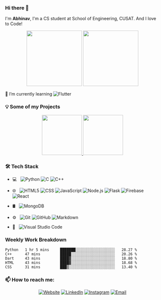 ### Hi there 👋
I'm **Abhinav**, I'm a CS student at School of Engineering, CUSAT. And I love to Code!
<p align="center">
  <img height="180em" src="https://github-readme-stats.vercel.app/api/?username=AbhinavRajesh&count_private=true&theme=dracula&show_icons=true&include_all_commits=true&hide_border=true" />
  <img height="180em" src="https://github-readme-stats.vercel.app/api/top-langs/?username=AbhinavRajesh&theme=dracula&layout=compact" />
</p>

🌱 I’m currently learning ![Flutter](https://img.shields.io/badge/-Flutter-333333?style=flat&logo=flutter&logoColor=00599C)

### 💡 Some of my Projects

<p align="center">
  <a href="https://github.com/AbhinavRajesh/Weather-PWA-App" target="_blank">
  <img height="130em" src="https://github-readme-stats.vercel.app/api/pin/?username=AbhinavRajesh&repo=Weather-PWA-App&theme=dracula" />
  </a>
  <a href="https://github.com/AbhinavRajesh/covid-19-tracker-reactjs" target="_blank">
  <img height="130em" src="https://github-readme-stats.vercel.app/api/pin/?username=AbhinavRajesh&repo=covid-19-tracker-reactjs&theme=dracula" />
  </a>    
</p>
  
### 🛠 Tech Stack
- 💻 &nbsp;
  ![Python](https://img.shields.io/badge/-Python-333333?style=flat&logo=python)
  ![C](https://img.shields.io/badge/-C-333333?style=flat&logo=C&logoColor=00599C)
  ![C++](https://img.shields.io/badge/-C++-333333?style=flat&logo=C%2B%2B&logoColor=00599C)

- 🌐 &nbsp;
  ![HTML5](https://img.shields.io/badge/-HTML5-333333?style=flat&logo=HTML5)
  ![CSS](https://img.shields.io/badge/-CSS-333333?style=flat&logo=CSS3&logoColor=1572B6)
  ![JavaScript](https://img.shields.io/badge/-JavaScript-333333?style=flat&logo=javascript)
  ![Node.js](https://img.shields.io/badge/-Node.js-333333?style=flat&logo=node.js)
  ![Flask](https://img.shields.io/badge/-Flask-333333?style=flat&logo=flask)
  ![Firebase](https://img.shields.io/badge/-Firebase-333333?style=flat&logo=firebase)
  ![React](https://img.shields.io/badge/-React-333333?style=flat&logo=react)
- 🛢 &nbsp;
  ![MongoDB](https://img.shields.io/badge/-MongoDB-333333?style=flat&logo=mongodb)
- ⚙️ &nbsp;
  ![Git](https://img.shields.io/badge/-Git-333333?style=flat&logo=git)
  ![GitHub](https://img.shields.io/badge/-GitHub-333333?style=flat&logo=github)
  ![Markdown](https://img.shields.io/badge/-Markdown-333333?style=flat&logo=markdown)
- 🔧 &nbsp;
  ![Visual Studio Code](https://img.shields.io/badge/-Visual%20Studio%20Code-333333?style=flat&logo=visual-studio-code&logoColor=007ACC)
  
### Weekly Work Breakdown

<!--START_SECTION:waka-->
```text
Python   1 hr 5 mins     ███████░░░░░░░░░░░░░░░░░░   28.27 % 
C++      47 mins         █████░░░░░░░░░░░░░░░░░░░░   20.26 % 
Dart     43 mins         ████▓░░░░░░░░░░░░░░░░░░░░   18.80 % 
HTML     43 mins         ████▓░░░░░░░░░░░░░░░░░░░░   18.68 % 
CSS      31 mins         ███▒░░░░░░░░░░░░░░░░░░░░░   13.40 % 
```
<!--END_SECTION:waka-->
  
### 📫 How to reach me:  

<p align="center">
  <a href="https://abhinavrajesh.github.io" target="_blank"><img alt="Website" src="https://img.shields.io/badge/Website-www.abhinavrajesh.me-blue?style=flat-square&logo=google-chrome"></a>
  <a href="https://linkedin.com/in/abhinav-rajesh-44b71b172/" target="_blank"><img alt="LinkedIn" src="https://img.shields.io/badge/LinkedIn-Abhinav%20Rajesh-blue?style=flat-square&logo=linkedin"></a>
  <a href="https://instagram.com/pv._abhinav_/" target="_blank"><img alt="Instagram" src="https://img.shields.io/badge/Instagram-pv._abhinav_-blue?style=flat-square&logo=instagram"></a>
  <a href="mailto:abhinavrajesh49@gmail.com" target="_blank"><img alt="Email" src="https://img.shields.io/badge/Email-abhinavrajesh49@gmail.com-blue?style=flat-square&logo=gmail"></a>
 </p>

<!--


Here are some ideas to get you started:

- 🔭 I’m currently working on ...
-->
